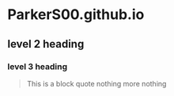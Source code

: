 ﻿# ParkerS00.github.io
## level 2 heading
### level 3 heading

> This is a block quote
> nothing
> more nothing
